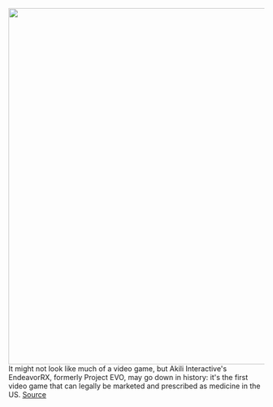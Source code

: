 <img src='https://cdn.vox-cdn.com/thumbor/jCQ_n4ANdK4VuM_y4orQvTmyVTU=/0x0:1792x828/1200x800/filters:focal(753x271:1039x557)/cdn.vox-cdn.com/uploads/chorus_image/image/66938936/Endeavor_Soup.0.jpg' width='700px' /><br/>
It might not look like much of a video game, but Akili Interactive's EndeavorRX, formerly Project EVO, may go down in history: it's the first video game that can legally be marketed and prescribed as medicine in the US.
<a href='https://www.theverge.com/2020/6/15/21292267/fda-adhd-video-game-prescription-endeavor-rx-akl-t01-project-evo'> Source <a/>